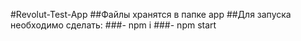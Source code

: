 #Revolut-Test-App
##Файлы хранятся в папке app
##Для запуска необходимо сделать:
###- npm i
###- npm start
